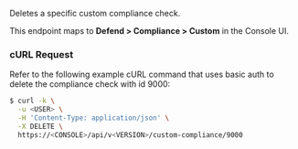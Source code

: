 Deletes a specific custom compliance check.

This endpoint maps to **Defend > Compliance > Custom** in the Console UI.

### cURL Request

Refer to the following example cURL command that uses basic auth to delete the compliance check with id 9000:

```bash
$ curl -k \
  -u <USER> \
  -H 'Content-Type: application/json' \
  -X DELETE \
  https://<CONSOLE>/api/v<VERSION>/custom-compliance/9000
```
